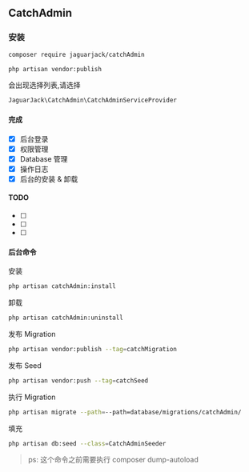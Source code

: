 ## CatchAdmin

### 安装

```bash
composer require jaguarjack/catchAdmin
```

```bash
php artisan vendor:publish
```

会出现选择列表,请选择

```php
JaguarJack\CatchAdmin\CatchAdminServiceProvider
```

#### 完成
- [x] 后台登录
- [x] 权限管理
- [x] Database 管理
- [x] 操作日志
- [x] 后台的安装 & 卸载
#### TODO
- [ ] 
- [ ] 
- [ ]

#### 后台命令
安装
```bash
php artisan catchAdmin:install
``` 
卸载
```bash
php artisan catchAdmin:uninstall
```
发布 Migration
```bash
php artisan vendor:publish --tag=catchMigration
```
发布 Seed
```bash
php artisan vendor:push --tag=catchSeed
```
执行 Migration
```bash
php artisan migrate --path=--path=database/migrations/catchAdmin/
```
填充
```bash
php artisan db:seed --class=CatchAdminSeeder
```
> ps: 这个命令之前需要执行 composer dump-autoload
